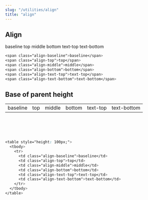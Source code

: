 ```yaml
---
slug: "/utilities/align"
title: "align"
---
```


## Align
<div class="card">
<div class="card-body">
<span class="align-baseline">baseline</span>
<span class="align-top">top</span>
<span class="align-middle">middle</span>
<span class="align-bottom">bottom</span>
<span class="align-text-top">text-top</span>
<span class="align-text-bottom">text-bottom</span>

```css
<span class="align-baseline">baseline</span>
<span class="align-top">top</span>
<span class="align-middle">middle</span>
<span class="align-bottom">bottom</span>
<span class="align-text-top">text-top</span>
<span class="align-text-bottom">text-bottom</span>
```
</div>
</div>

## Base of parent height
<div class="card">
<div class="card-body">
<table style="height: 100px;">
  <tbody>
	<tr>
	  <td class="align-baseline">baseline</td>
	  <td class="align-top">top</td>
	  <td class="align-middle">middle</td>
	  <td class="align-bottom">bottom</td>
	  <td class="align-text-top">text-top</td>
	  <td class="align-text-bottom">text-bottom</td>
	</tr>
  </tbody>
</table>

```css
<table style="height: 100px;">
  <tbody>
	<tr>
	  <td class="align-baseline">baseline</td>
	  <td class="align-top">top</td>
	  <td class="align-middle">middle</td>
	  <td class="align-bottom">bottom</td>
	  <td class="align-text-top">text-top</td>
	  <td class="align-text-bottom">text-bottom</td>
	</tr>
  </tbody>
</table>
```
</div>
</div>

